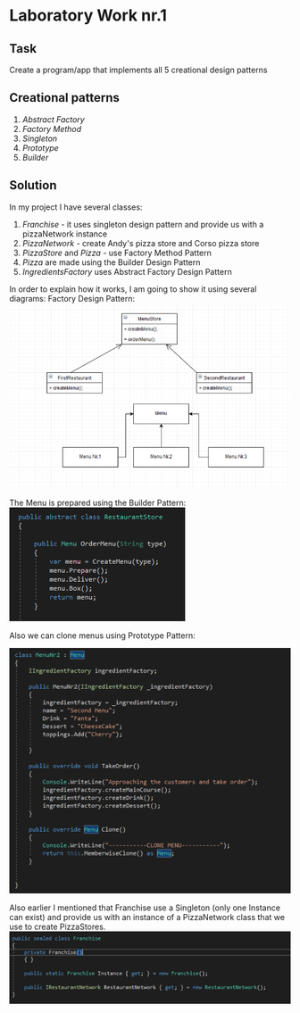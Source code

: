 # Laboratory Work nr.1
## Task 
Create a program/app that implements all 5 creational design patterns
## Creational patterns
1. _Abstract Factory_
2. _Factory Method_
3. _Singleton_
4. _Prototype_
5. _Builder_

## Solution 
In my project I have several classes:
1. _Franchise_  - it uses singleton design pattern and provide us with a pizzaNetwork instance
2. _PizzaNetwork_ - create Andy's pizza store and Corso pizza store
3. _PizzaStore_ and _Pizza_ - use Factory Method Pattern
4. _Pizza_ are made using the Builder Design Pattern
5. _IngredientsFactory_ uses Abstract Factory Design Pattern 

In order to explain how it works, I am going to show it using several diagrams:
Factory Design Pattern: 
![alt text](Diagrams/1.PNG "Logo Title Text 1")

The Menu is prepared using the Builder Pattern:  
![alt text](Diagrams/2.PNG "Logo Title Text 1")

Also we can clone menus using Prototype Pattern:

![alt text](Diagrams/3.PNG "Logo Title Text 1")

Also earlier I mentioned that Franchise use a Singleton (only one Instance can exist) and provide us with an instance of a PizzaNetwork class that we use to create PizzaStores.
![alt text](Diagrams/4.PNG "Logo Title Text 1")
